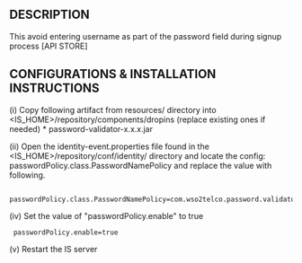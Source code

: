 
DESCRIPTION
-----------

This avoid entering username as part of the password field during signup process [API STORE]


CONFIGURATIONS & INSTALLATION INSTRUCTIONS
-------------------------------------------

(i) Copy following artifact from resources/ directory into <IS_HOME>/repository/components/dropins (replace existing ones if needed)
    * password-validator-x.x.x.jar


(ii) Open the identity-event.properties file found in the <IS_HOME>/repository/conf/identity/ directory and locate the 
config: passwordPolicy.class.PasswordNamePolicy and replace the value with following.

     passwordPolicy.class.PasswordNamePolicy=com.wso2telco.password.validator.CustomPasswordPolicy

(iv) Set the value of "passwordPolicy.enable" to true
     
     passwordPolicy.enable=true

(v) Restart the IS server
